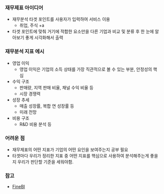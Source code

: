 ### 재무제표 아이디어
- 재무분석 타겟 포인트를 사용자가 입력하여 서비스 이용
  - 취업, 주식 +a
- 타겟 포인트에 맞춰 거기에 적합한 요소만을 다른 기업과 비교 및 분류 후 한 눈에 알아보기 좋게 시각화해서 출력

### 재무분석 지표 에시
- 영업 이익
  - 영업 이익은 기업의 소득 상태를 가장 직관적으로 볼 수 있는 부분, 안정성의 핵심
- 수익 구조
  - 판매량, 지역 판매 비율, 채널 수익 비율 등
  - 시장 경쟁력
- 성장 추세
  - 매출 성장률, 복합 연 성장률 등
  - 미래 전망
- 비용 구조
  - R&D 비용 분석 등


### 어려운 점
- 재무제표의 어떤 지표가 기업의 어떤 요인을 보여주는지 공부 필요
- 타겟마다 우리가 정리한 지표 중 어떤 지표를 핵심으로 사용하여 분석해주는게 좋을지 우리가 판단할 기준을 세워야함.

### 참고
- [FineBI](https://intl.finebi.com/ko-KR)